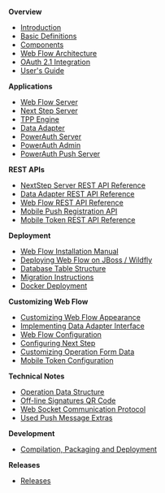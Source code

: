 **Overview**

- [Introduction](./Readme.md)
- [Basic Definitions](./Basic-Definitions.md)
- [Components](./Components.md)
- [Web Flow Architecture](./Web-Flow-Architecture.md)
- [OAuth 2.1 Integration](./OAuth-2.1-Integration.md)
- [User's Guide](./Users-Guide.md)

**Applications**
- [Web Flow Server](./Web-Flow-Server.md)
- [Next Step Server](./Next-Step-Server.md)
- [TPP Engine](./Tpp-Engine.md)
- [Data Adapter](./Data-Adapter.md)
- [PowerAuth Server](https://developers.wultra.com/components/powerauth-server)
- [PowerAuth Admin](https://developers.wultra.com/components/powerauth-admin)
- [PowerAuth Push Server](https://developers.wultra.com/components/powerauth-push-server)

**REST APIs**

- [NextStep Server REST API Reference](./Next-Step-Server-REST-API-Reference.md)
- [Data Adapter REST API Reference](./Data-Adapter-REST-API-Reference.md)
- [Web Flow REST API Reference](./Web-Flow-REST-API-Reference.md)
- [Mobile Push Registration API](./Mobile-Push-Registration-API.md)
- [Mobile Token REST API Reference](./Mobile-Token-API.md)

**Deployment**

- [Web Flow Installation Manual](./Web-Flow-Installation-Manual.md)
- [Deploying Web Flow on JBoss / Wildfly](./Deploying-Wildfly.md)
- [Database Table Structure](./Database-Table-Structure.md)
- [Migration Instructions](./Migration-Instructions.md)
- [Docker Deployment](./Docker-Deployment.md)

**Customizing Web Flow**
- [Customizing Web Flow Appearance](https://github.com/wultra/powerauth-webflow-customization/blob/develop/docs/Customizing-Web-Flow-Appearance.md)
- [Implementing Data Adapter Interface](https://github.com/wultra/powerauth-webflow-customization/blob/develop/docs/Implementing-the-Data-Adapter-Interface.md)
- [Web Flow Configuration](./Web-Flow-Configuration.md)
- [Configuring Next Step](Configuring-Next-Step.md)
- [Customizing Operation Form Data](./Customizing-Operation-Form-Data.md)
- [Mobile Token Configuration](./Mobile-Token-Configuration.md)

**Technical Notes**

- [Operation Data Structure](./Operation-Data.md)
- [Off-line Signatures QR Code](./Off-line-Signatures-QR-Code.md)
- [Web Socket Communication Protocol](./Web-Socket-Communication-Protocol.md)
- [Used Push Message Extras](./Used-Push-Message-Extras.md)

**Development**

- [Compilation, Packaging and Deployment](./Compilation,-Packaging-and-Deployment.md)

**Releases**

- [Releases](https://github.com/wultra/powerauth-webflow/releases)
